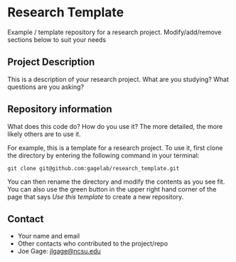 # Research Template
Example / template repository for a research project. Modify/add/remove sections below to suit your needs

## Project Description

This is a description of your research project. What are you studying? What questions are you asking?

## Repository information

What does this code do? How do you use it? The more detailed, the more likely others are to use it.

For example, this is a template for a research project. To use it, first clone the directory by entering
the following command in your terminal:

```
git clone git@github.com:gagelab/research_template.git
```

You can then rename the directory and modify the contents as you see fit. You can also use the green button
in the upper right hand corner of the page that says *Use this template* to create a new repository.

## Contact

* Your name and email
* Other contacts who contributed to the project/repo
* Joe Gage: jlgage@ncsu.edu
